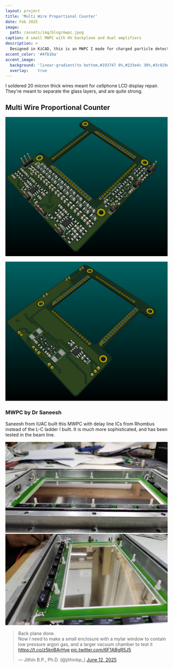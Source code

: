 ```yaml
---
layout: project
title: 'Multi Wire Proportional Counter'
date: Feb 2025
image: 
  path: /assets/img/blog/mwpc.jpeg
caption: A small MWPC with HV backplane and dual amplifiers
description: >
  Designed in KiCAD, this is an MWPC I made for charged particle detection. The top side has equally spaced wires of 20 micro thickness, with L-C chain connecting them. On either ends I have placed preamplifier circuits as well as high speed trigger signal generators. The backplane also consists of wires maintained at a high voltage.
accent_color: '#4fb1ba'
accent_image:
  background: 'linear-gradient(to bottom,#193747 0%,#233e4c 30%,#3c929e 50%,#d5d5d4 70%,#cdccc8 100%)'
  overlay:    true
---
```


I soldered 20 micron thick wires meant for cellphone LCD display repair. They're meant to separate the glass layers, and are quite strong.

## Multi Wire Proportional Counter

![](/assets/img/blog/MWPCF.png)

![](/assets/img/blog/MWPCB.png)


### MWPC by Dr Saneesh

Saneesh from IUAC built this MWPC with delay line ICs from Rhombus instead of the L-C ladder I built. It is much more sophisticated, and has been tested in the beam line.

![](/assets/img/blog/saneesh1.jpeg)
![](/assets/img/blog/saneesh2.jpeg)


<blockquote class="twitter-tweet"><p lang="en" dir="ltr">Back plane done. <br>Now I need to make a small enclosure with a mylar window to contain low pressure argon gas, and a larger vacuum chamber to test it <a href="https://t.co/z5knBArHye">https://t.co/z5knBArHye</a> <a href="https://t.co/6F1ABgR5J5">pic.twitter.com/6F1ABgR5J5</a></p>&mdash; Jithin B.P., Ph.D. (@jithinbp_) <a href="https://twitter.com/jithinbp_/status/1933113097503621305?ref_src=twsrc%5Etfw">June 12, 2025</a></blockquote> <script async src="https://platform.twitter.com/widgets.js" charset="utf-8"></script> 